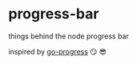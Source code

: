 # progress-bar

things behind the node progress bar

inspired by [go-progress](https://github.com/tj/go-progress) 😏 😎
